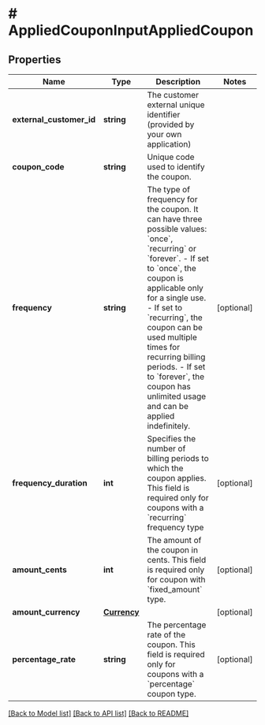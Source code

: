 # # AppliedCouponInputAppliedCoupon

## Properties

Name | Type | Description | Notes
------------ | ------------- | ------------- | -------------
**external_customer_id** | **string** | The customer external unique identifier (provided by your own application) |
**coupon_code** | **string** | Unique code used to identify the coupon. |
**frequency** | **string** | The type of frequency for the coupon. It can have three possible values: &#x60;once&#x60;, &#x60;recurring&#x60; or &#x60;forever&#x60;.  - If set to &#x60;once&#x60;, the coupon is applicable only for a single use. - If set to &#x60;recurring&#x60;, the coupon can be used multiple times for recurring billing periods. - If set to &#x60;forever&#x60;, the coupon has unlimited usage and can be applied indefinitely. | [optional]
**frequency_duration** | **int** | Specifies the number of billing periods to which the coupon applies. This field is required only for coupons with a &#x60;recurring&#x60; frequency type | [optional]
**amount_cents** | **int** | The amount of the coupon in cents. This field is required only for coupon with &#x60;fixed_amount&#x60; type. | [optional]
**amount_currency** | [**Currency**](Currency.md) |  | [optional]
**percentage_rate** | **string** | The percentage rate of the coupon. This field is required only for coupons with a &#x60;percentage&#x60; coupon type. | [optional]

[[Back to Model list]](../../README.md#models) [[Back to API list]](../../README.md#endpoints) [[Back to README]](../../README.md)
